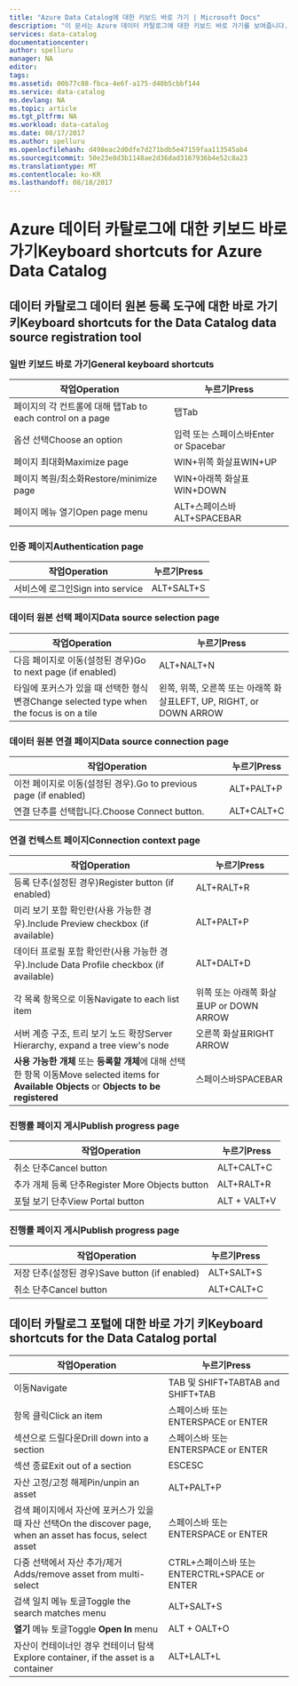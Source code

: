 ```yaml
---
title: "Azure Data Catalog에 대한 키보드 바로 가기 | Microsoft Docs"
description: "이 문서는 Azure 데이터 카탈로그에 대한 키보드 바로 가기를 보여줍니다."
services: data-catalog
documentationcenter: 
author: spelluru
manager: NA
editor: 
tags: 
ms.assetid: 00b77c88-fbca-4e6f-a175-d40b5cbbf144
ms.service: data-catalog
ms.devlang: NA
ms.topic: article
ms.tgt_pltfrm: NA
ms.workload: data-catalog
ms.date: 08/17/2017
ms.author: spelluru
ms.openlocfilehash: d498eac2d0dfe7d271bdb5e47159faa113545ab4
ms.sourcegitcommit: 50e23e8d3b1148ae2d36dad3167936b4e52c8a23
ms.translationtype: MT
ms.contentlocale: ko-KR
ms.lasthandoff: 08/18/2017
---
```

# <a name="keyboard-shortcuts-for-azure-data-catalog"></a><span data-ttu-id="6d70d-103">Azure 데이터 카탈로그에 대한 키보드 바로 가기</span><span class="sxs-lookup"><span data-stu-id="6d70d-103">Keyboard shortcuts for Azure Data Catalog</span></span>
## <a name="keyboard-shortcuts-for-the-data-catalog-data-source-registration-tool"></a><span data-ttu-id="6d70d-104">데이터 카탈로그 데이터 원본 등록 도구에 대한 바로 가기 키</span><span class="sxs-lookup"><span data-stu-id="6d70d-104">Keyboard shortcuts for the Data Catalog data source registration tool</span></span>
### <a name="general-keyboard-shortcuts"></a><span data-ttu-id="6d70d-105">일반 키보드 바로 가기</span><span class="sxs-lookup"><span data-stu-id="6d70d-105">General keyboard shortcuts</span></span>
| <span data-ttu-id="6d70d-106">작업</span><span class="sxs-lookup"><span data-stu-id="6d70d-106">Operation</span></span> | <span data-ttu-id="6d70d-107">누르기</span><span class="sxs-lookup"><span data-stu-id="6d70d-107">Press</span></span> |
| --- | --- |
| <span data-ttu-id="6d70d-108">페이지의 각 컨트롤에 대해 탭</span><span class="sxs-lookup"><span data-stu-id="6d70d-108">Tab to each control on a page</span></span> |<span data-ttu-id="6d70d-109">탭</span><span class="sxs-lookup"><span data-stu-id="6d70d-109">Tab</span></span> |
| <span data-ttu-id="6d70d-110">옵션 선택</span><span class="sxs-lookup"><span data-stu-id="6d70d-110">Choose an option</span></span> |<span data-ttu-id="6d70d-111">입력 또는 스페이스바</span><span class="sxs-lookup"><span data-stu-id="6d70d-111">Enter or Spacebar</span></span> |
| <span data-ttu-id="6d70d-112">페이지 최대화</span><span class="sxs-lookup"><span data-stu-id="6d70d-112">Maximize page</span></span> |<span data-ttu-id="6d70d-113">WIN+위쪽 화살표</span><span class="sxs-lookup"><span data-stu-id="6d70d-113">WIN+UP</span></span> |
| <span data-ttu-id="6d70d-114">페이지 복원/최소화</span><span class="sxs-lookup"><span data-stu-id="6d70d-114">Restore/minimize page</span></span> |<span data-ttu-id="6d70d-115">WIN+아래쪽 화살표</span><span class="sxs-lookup"><span data-stu-id="6d70d-115">WIN+DOWN</span></span> |
| <span data-ttu-id="6d70d-116">페이지 메뉴 열기</span><span class="sxs-lookup"><span data-stu-id="6d70d-116">Open page menu</span></span> |<span data-ttu-id="6d70d-117">ALT+스페이스바</span><span class="sxs-lookup"><span data-stu-id="6d70d-117">ALT+SPACEBAR</span></span> |

### <a name="authentication-page"></a><span data-ttu-id="6d70d-118">인증 페이지</span><span class="sxs-lookup"><span data-stu-id="6d70d-118">Authentication page</span></span>
| <span data-ttu-id="6d70d-119">작업</span><span class="sxs-lookup"><span data-stu-id="6d70d-119">Operation</span></span> | <span data-ttu-id="6d70d-120">누르기</span><span class="sxs-lookup"><span data-stu-id="6d70d-120">Press</span></span> |
| --- | --- |
| <span data-ttu-id="6d70d-121">서비스에 로그인</span><span class="sxs-lookup"><span data-stu-id="6d70d-121">Sign into service</span></span> |<span data-ttu-id="6d70d-122">ALT+S</span><span class="sxs-lookup"><span data-stu-id="6d70d-122">ALT+S</span></span> |

### <a name="data-source-selection-page"></a><span data-ttu-id="6d70d-123">데이터 원본 선택 페이지</span><span class="sxs-lookup"><span data-stu-id="6d70d-123">Data source selection page</span></span>
| <span data-ttu-id="6d70d-124">작업</span><span class="sxs-lookup"><span data-stu-id="6d70d-124">Operation</span></span> | <span data-ttu-id="6d70d-125">누르기</span><span class="sxs-lookup"><span data-stu-id="6d70d-125">Press</span></span> |
| --- | --- |
| <span data-ttu-id="6d70d-126">다음 페이지로 이동(설정된 경우)</span><span class="sxs-lookup"><span data-stu-id="6d70d-126">Go to next page (if enabled)</span></span> |<span data-ttu-id="6d70d-127">ALT+N</span><span class="sxs-lookup"><span data-stu-id="6d70d-127">ALT+N</span></span> |
| <span data-ttu-id="6d70d-128">타일에 포커스가 있을 때 선택한 형식 변경</span><span class="sxs-lookup"><span data-stu-id="6d70d-128">Change selected type when the focus is on a tile</span></span> |<span data-ttu-id="6d70d-129">왼쪽, 위쪽, 오른쪽 또는 아래쪽 화살표</span><span class="sxs-lookup"><span data-stu-id="6d70d-129">LEFT, UP, RIGHT, or DOWN ARROW</span></span> |

### <a name="data-source-connection-page"></a><span data-ttu-id="6d70d-130">데이터 원본 연결 페이지</span><span class="sxs-lookup"><span data-stu-id="6d70d-130">Data source connection page</span></span>
| <span data-ttu-id="6d70d-131">작업</span><span class="sxs-lookup"><span data-stu-id="6d70d-131">Operation</span></span> | <span data-ttu-id="6d70d-132">누르기</span><span class="sxs-lookup"><span data-stu-id="6d70d-132">Press</span></span> |
| --- | --- |
| <span data-ttu-id="6d70d-133">이전 페이지로 이동(설정된 경우).</span><span class="sxs-lookup"><span data-stu-id="6d70d-133">Go to previous page (if enabled)</span></span> |<span data-ttu-id="6d70d-134">ALT+P</span><span class="sxs-lookup"><span data-stu-id="6d70d-134">ALT+P</span></span> |
| <span data-ttu-id="6d70d-135">연결 단추를 선택합니다.</span><span class="sxs-lookup"><span data-stu-id="6d70d-135">Choose Connect button.</span></span> |<span data-ttu-id="6d70d-136">ALT+C</span><span class="sxs-lookup"><span data-stu-id="6d70d-136">ALT+C</span></span> |

### <a name="connection-context-page"></a><span data-ttu-id="6d70d-137">연결 컨텍스트 페이지</span><span class="sxs-lookup"><span data-stu-id="6d70d-137">Connection context page</span></span>
| <span data-ttu-id="6d70d-138">작업</span><span class="sxs-lookup"><span data-stu-id="6d70d-138">Operation</span></span> | <span data-ttu-id="6d70d-139">누르기</span><span class="sxs-lookup"><span data-stu-id="6d70d-139">Press</span></span> |
| --- | --- |
| <span data-ttu-id="6d70d-140">등록 단추(설정된 경우)</span><span class="sxs-lookup"><span data-stu-id="6d70d-140">Register button (if enabled)</span></span> |<span data-ttu-id="6d70d-141">ALT+R</span><span class="sxs-lookup"><span data-stu-id="6d70d-141">ALT+R</span></span> |
| <span data-ttu-id="6d70d-142">미리 보기 포함 확인란(사용 가능한 경우).</span><span class="sxs-lookup"><span data-stu-id="6d70d-142">Include Preview checkbox (if available)</span></span> |<span data-ttu-id="6d70d-143">ALT+P</span><span class="sxs-lookup"><span data-stu-id="6d70d-143">ALT+P</span></span> |
| <span data-ttu-id="6d70d-144">데이터 프로필 포함 확인란(사용 가능한 경우).</span><span class="sxs-lookup"><span data-stu-id="6d70d-144">Include Data Profile checkbox (if available)</span></span> |<span data-ttu-id="6d70d-145">ALT+D</span><span class="sxs-lookup"><span data-stu-id="6d70d-145">ALT+D</span></span> |
| <span data-ttu-id="6d70d-146">각 목록 항목으로 이동</span><span class="sxs-lookup"><span data-stu-id="6d70d-146">Navigate to each list item</span></span> |<span data-ttu-id="6d70d-147">위쪽 또는 아래쪽 화살표</span><span class="sxs-lookup"><span data-stu-id="6d70d-147">UP or DOWN ARROW</span></span> |
| <span data-ttu-id="6d70d-148">서버 계층 구조, 트리 보기 노드 확장</span><span class="sxs-lookup"><span data-stu-id="6d70d-148">Server Hierarchy, expand a tree view's node</span></span> |<span data-ttu-id="6d70d-149">오른쪽 화살표</span><span class="sxs-lookup"><span data-stu-id="6d70d-149">RIGHT ARROW</span></span> |
| <span data-ttu-id="6d70d-150">**사용 가능한 개체** 또는 **등록할 개체**에 대해 선택한 항목 이동</span><span class="sxs-lookup"><span data-stu-id="6d70d-150">Move selected items for **Available Objects** or **Objects to be registered**</span></span> |<span data-ttu-id="6d70d-151">스페이스바</span><span class="sxs-lookup"><span data-stu-id="6d70d-151">SPACEBAR</span></span> |

### <a name="publish-progress-page"></a><span data-ttu-id="6d70d-152">진행률 페이지 게시</span><span class="sxs-lookup"><span data-stu-id="6d70d-152">Publish progress page</span></span>
| <span data-ttu-id="6d70d-153">작업</span><span class="sxs-lookup"><span data-stu-id="6d70d-153">Operation</span></span> | <span data-ttu-id="6d70d-154">누르기</span><span class="sxs-lookup"><span data-stu-id="6d70d-154">Press</span></span> |
| --- | --- |
| <span data-ttu-id="6d70d-155">취소 단추</span><span class="sxs-lookup"><span data-stu-id="6d70d-155">Cancel button</span></span> |<span data-ttu-id="6d70d-156">ALT+C</span><span class="sxs-lookup"><span data-stu-id="6d70d-156">ALT+C</span></span> |
| <span data-ttu-id="6d70d-157">추가 개체 등록 단추</span><span class="sxs-lookup"><span data-stu-id="6d70d-157">Register More Objects button</span></span> |<span data-ttu-id="6d70d-158">ALT+R</span><span class="sxs-lookup"><span data-stu-id="6d70d-158">ALT+R</span></span> |
| <span data-ttu-id="6d70d-159">포털 보기 단추</span><span class="sxs-lookup"><span data-stu-id="6d70d-159">View Portal button</span></span> |<span data-ttu-id="6d70d-160">ALT + V</span><span class="sxs-lookup"><span data-stu-id="6d70d-160">ALT+V</span></span> |

### <a name="publish-progress-page"></a><span data-ttu-id="6d70d-161">진행률 페이지 게시</span><span class="sxs-lookup"><span data-stu-id="6d70d-161">Publish progress page</span></span>
| <span data-ttu-id="6d70d-162">작업</span><span class="sxs-lookup"><span data-stu-id="6d70d-162">Operation</span></span> | <span data-ttu-id="6d70d-163">누르기</span><span class="sxs-lookup"><span data-stu-id="6d70d-163">Press</span></span> |
| --- | --- |
| <span data-ttu-id="6d70d-164">저장 단추(설정된 경우)</span><span class="sxs-lookup"><span data-stu-id="6d70d-164">Save button (if enabled)</span></span> |<span data-ttu-id="6d70d-165">ALT+S</span><span class="sxs-lookup"><span data-stu-id="6d70d-165">ALT+S</span></span> |
| <span data-ttu-id="6d70d-166">취소 단추</span><span class="sxs-lookup"><span data-stu-id="6d70d-166">Cancel button</span></span> |<span data-ttu-id="6d70d-167">ALT+C</span><span class="sxs-lookup"><span data-stu-id="6d70d-167">ALT+C</span></span> |

## <a name="keyboard-shortcuts-for-the-data-catalog-portal"></a><span data-ttu-id="6d70d-168">데이터 카탈로그 포털에 대한 바로 가기 키</span><span class="sxs-lookup"><span data-stu-id="6d70d-168">Keyboard shortcuts for the Data Catalog portal</span></span>
| <span data-ttu-id="6d70d-169">작업</span><span class="sxs-lookup"><span data-stu-id="6d70d-169">Operation</span></span> | <span data-ttu-id="6d70d-170">누르기</span><span class="sxs-lookup"><span data-stu-id="6d70d-170">Press</span></span> |
| --- | --- |
| <span data-ttu-id="6d70d-171">이동</span><span class="sxs-lookup"><span data-stu-id="6d70d-171">Navigate</span></span> |<span data-ttu-id="6d70d-172">TAB 및 SHIFT+TAB</span><span class="sxs-lookup"><span data-stu-id="6d70d-172">TAB and SHIFT+TAB</span></span> |
| <span data-ttu-id="6d70d-173">항목 클릭</span><span class="sxs-lookup"><span data-stu-id="6d70d-173">Click an item</span></span> |<span data-ttu-id="6d70d-174">스페이스바 또는 ENTER</span><span class="sxs-lookup"><span data-stu-id="6d70d-174">SPACE or ENTER</span></span> |
| <span data-ttu-id="6d70d-175">섹션으로 드릴다운</span><span class="sxs-lookup"><span data-stu-id="6d70d-175">Drill down into a section</span></span> |<span data-ttu-id="6d70d-176">스페이스바 또는 ENTER</span><span class="sxs-lookup"><span data-stu-id="6d70d-176">SPACE or ENTER</span></span> |
| <span data-ttu-id="6d70d-177">섹션 종료</span><span class="sxs-lookup"><span data-stu-id="6d70d-177">Exit out of a section</span></span> |<span data-ttu-id="6d70d-178">ESC</span><span class="sxs-lookup"><span data-stu-id="6d70d-178">ESC</span></span> |
| <span data-ttu-id="6d70d-179">자산 고정/고정 해제</span><span class="sxs-lookup"><span data-stu-id="6d70d-179">Pin/unpin an asset</span></span> |<span data-ttu-id="6d70d-180">ALT+P</span><span class="sxs-lookup"><span data-stu-id="6d70d-180">ALT+P</span></span> |
| <span data-ttu-id="6d70d-181">검색 페이지에서 자산에 포커스가 있을 때 자산 선택</span><span class="sxs-lookup"><span data-stu-id="6d70d-181">On the discover page, when an asset has focus, select asset</span></span> |<span data-ttu-id="6d70d-182">스페이스바 또는 ENTER</span><span class="sxs-lookup"><span data-stu-id="6d70d-182">SPACE or ENTER</span></span> |
| <span data-ttu-id="6d70d-183">다중 선택에서 자산 추가/제거</span><span class="sxs-lookup"><span data-stu-id="6d70d-183">Adds/remove asset from multi-select</span></span> |<span data-ttu-id="6d70d-184">CTRL+스페이스바 또는 ENTER</span><span class="sxs-lookup"><span data-stu-id="6d70d-184">CTRL+SPACE or ENTER</span></span> |
| <span data-ttu-id="6d70d-185">검색 일치 메뉴 토글</span><span class="sxs-lookup"><span data-stu-id="6d70d-185">Toggle the search matches menu</span></span> |<span data-ttu-id="6d70d-186">ALT+S</span><span class="sxs-lookup"><span data-stu-id="6d70d-186">ALT+S</span></span> |
| <span data-ttu-id="6d70d-187">**열기** 메뉴 토글</span><span class="sxs-lookup"><span data-stu-id="6d70d-187">Toggle **Open In** menu</span></span> |<span data-ttu-id="6d70d-188">ALT + O</span><span class="sxs-lookup"><span data-stu-id="6d70d-188">ALT+O</span></span> |
| <span data-ttu-id="6d70d-189">자산이 컨테이너인 경우 컨테이너 탐색</span><span class="sxs-lookup"><span data-stu-id="6d70d-189">Explore container, if the asset is a container</span></span> |<span data-ttu-id="6d70d-190">ALT+L</span><span class="sxs-lookup"><span data-stu-id="6d70d-190">ALT+L</span></span> |

